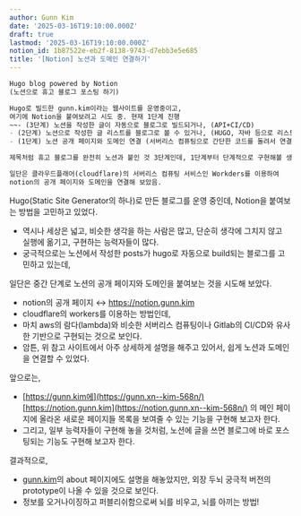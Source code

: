 ```yaml
---
author: Gunn Kim
date: '2025-03-16T19:10:00.000Z'
draft: true
lastmod: '2025-03-16T19:10:00.000Z'
notion_id: 1b87522e-eb2f-8138-9743-d7ebb3e5e685
title: '[Notion] 노션과 도메인 연결하기'
---
```


```markdown
Hugo blog powered by Notion
(노션으로 휴고 블로그 포스팅 하기)

Hugo로 빌드한 gunn.kim이라는 웹사이트를 운영중이고,
여기에 Notion을 붙여보려고 시도 중. 현재 1단계 진행
~~- (3단계) 노션을 작성한 글이 자동으로 블로그로 빌드되거나, (API+CI/CD)
- (2단계) 노션으로 작성한 글 리스트를 블로그로 볼 수 있거나, (HUGO, 자바 등으로 리스트 구현)~~
- (1단계) 노션 공개 페이지와 도메인 연결 (서버리스 컴퓨팅으로 간단한 코드를 돌려서 연결)

제목처럼 휴고 블로그를 완전히 노션과 붙인 것 3단계인데, 1단계부터 단계적으로 구현해볼 생각.

일단은 클라우드플래어(cloudflare)의 서버리스 컴퓨팅 서비스인 Workders를 이용하여 
notion의 공개 페이지와 도메인을 연결해 보았음.
```


Hugo(Static Site Generator의 하나)로 만든 블로그를 운영 중인데, Notion을 붙여보는 방법을 고민하고 있었다.

- 역시나 세상은 넓고, 비슷한 생각을 하는 사람은 많고, 단순히 생각에 그치지 않고 실행에 옮기고, 구현하는 능력자들이 많다.
- 궁극적으로는 노션에서 작성한 posts가 hugo로 자동으로 build되는 블로그를 고민하고 있는데,

일단은 중간 단계로 노션의 공개 페이지와 도메인을 붙여보는 것을 시도해 보았다.

- notion의 공개 페이지 ↔ https://notion.gunn.kim
- cloudflare의 workers를 이용하는 방법인데,
- 마치 aws의 람다(lambda)와 비슷한 서버리스 컴퓨팅이나 Gitlab의 CI/CD와 유사한 기반으로 구현되는 것으로 보인다.
- 암튼, 위 참고 사이트에서 아주 상세하게 설명을 해주고 있어서, 쉽게 노션과 도메인을 연결할 수 있었다.

앞으로는,

- [https://gunn.kim에](https://gunn.xn--kim-568n/) [https://notion.gunn.kim](https://notion.gunn.xn--kim-568n/) 의 메인 페이지에 올라온 새로운 페이지들 목록을 보여줄 수 있는 기능을 구현해 보고자 한다.
- 그리고, 일부 능력자들이 구현해 놓을 것처럼, 노션에 글을 쓰면 블로그에 바로 포스팅되는 기능도 구현해 보고자 한다.

결과적으로,

- [gunn.kim](http://gunn.kim/)의 about 페이지에도 설명을 해놓았지만, 외장 두뇌 궁극적 버전의 prototype이 나올 수 있을 것으로 보인다.
- 정보를 오거나이징하고 퍼블리쉬함으로써 뇌를 비우고, 뇌를 아끼는 방법!

